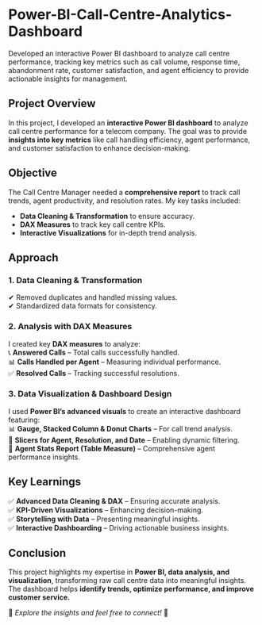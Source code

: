 # Power-BI-Call-Centre-Analytics-Dashboard
Developed an interactive Power BI dashboard to analyze call centre performance, tracking key metrics such as call volume, response time, abandonment rate, customer satisfaction, and agent efficiency to provide actionable insights for management.

## **Project Overview**  
In this project, I developed an **interactive Power BI dashboard** to analyze call centre performance for a telecom company. The goal was to provide **insights into key metrics** like call handling efficiency, agent performance, and customer satisfaction to enhance decision-making.  

## **Objective**  
The Call Centre Manager needed a **comprehensive report** to track call trends, agent productivity, and resolution rates. My key tasks included:  
- **Data Cleaning & Transformation** to ensure accuracy.  
- **DAX Measures** to track key call centre KPIs.  
- **Interactive Visualizations** for in-depth trend analysis.  

## **Approach**  

### 1. **Data Cleaning & Transformation**  
✔ Removed duplicates and handled missing values.  
✔ Standardized data formats for consistency.  

### 2. **Analysis with DAX Measures**  
I created key **DAX measures** to analyze:  
📞 **Answered Calls** – Total calls successfully handled.  
📊 **Calls Handled per Agent** – Measuring individual performance.  
✅ **Resolved Calls** – Tracking successful resolutions.  

### 3. **Data Visualization & Dashboard Design**  
I used **Power BI’s advanced visuals** to create an interactive dashboard featuring:  
📊 **Gauge, Stacked Column & Donut Charts** – For call trend analysis.  
📅 **Slicers for Agent, Resolution, and Date** – Enabling dynamic filtering.  
📌 **Agent Stats Report (Table Measure)** – Comprehensive agent performance insights.  

## **Key Learnings**  
✅ **Advanced Data Cleaning & DAX** – Ensuring accurate analysis.  
✅ **KPI-Driven Visualizations** – Enhancing decision-making.  
✅ **Storytelling with Data** – Presenting meaningful insights.  
✅ **Interactive Dashboarding** – Driving actionable business insights.  

## **Conclusion**  
This project highlights my expertise in **Power BI, data analysis, and visualization**, transforming raw call centre data into meaningful insights. The dashboard helps **identify trends, optimize performance, and improve customer service.**  

📌 *Explore the insights and feel free to connect!* 🚀
